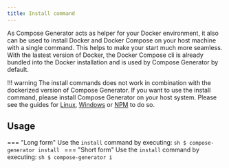 ```yaml
---
title: Install command
---
```


As Compose Generator acts as helper for your Docker environment, it also can be used to install Docker and Docker Compose on your host machine with a single command. This helps to make your start much more seamless. With the lastest version of Docker, the Docker Compose cli is already bundled into the Docker installation and is used by Compose Generator by default.

!!! warning
    The install commands does not work in combination with the dockerized version of Compose Generator. If you want to use the install command, please install Compose Generator on your host system. Please see the guides for [Linux](../../install/linux), [Windows](../../install/windows) or [NPM](../../install/npm) to do so.

## Usage
=== "Long form"
    Use the `install` command by executing:
    ```sh
    $ compose-generator install
    ```
=== "Short form"
    Use the `install` command by executing:
    ```sh
    $ compose-generator i
    ```